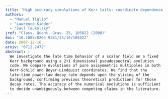 ```yaml
---
title: "High accuracy simulations of Kerr tails: coordinate dependence and higher multipoles"
authors:
  - "Manuel Tiglio"
  - "Lawrence Kidder"
  - "Saul Teukolsky"
jref: "Class. Quant. Grav. 25, 105022 (2008)"
doi: "10.1088/0264-9381/25/10/105022"
date: 2007-12-16
arxiv: "0712.2472"
abstract: |
  We investigate the late time behavior of a scalar field on a fixed
  Kerr background using a 2+1 dimensional pseudospectral evolution
  code. We compare evolutions of pure axisymmetric multipoles in both
  Kerr-Schild and Boyer-Lindquist coordinates. We find that the
  late-time power-law decay rate depends upon the slicing of the
  background, confirming previous theoretical predictions for those
  decay rates. The accuracy of the numerical evolutions is sufficient
  to decide unambiguously between competing claims in the literature.
---
```

